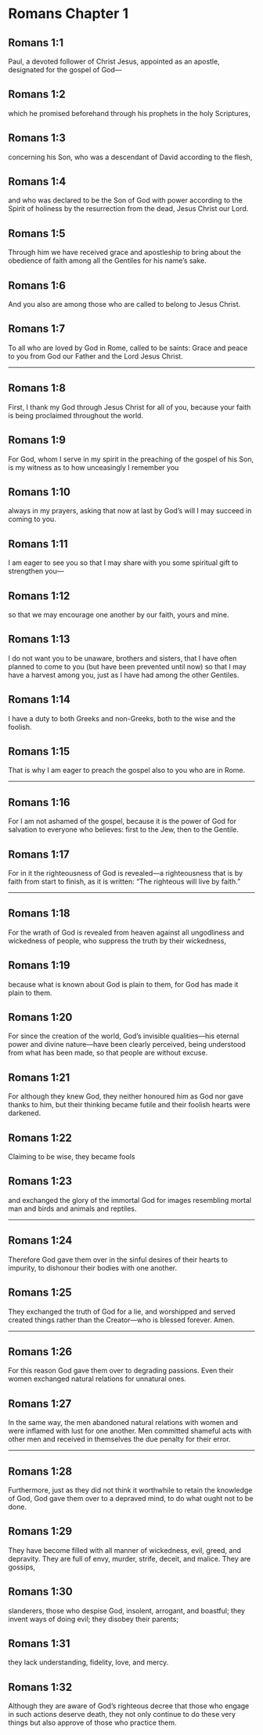 # Romans Chapter 1

## Romans 1:1

Paul, a devoted follower of Christ Jesus, appointed as an apostle, designated for the gospel of God—

## Romans 1:2

which he promised beforehand through his prophets in the holy Scriptures,

## Romans 1:3

concerning his Son, who was a descendant of David according to the flesh,

## Romans 1:4

and who was declared to be the Son of God with power according to the Spirit of holiness by the resurrection from the dead, Jesus Christ our Lord.

## Romans 1:5

Through him we have received grace and apostleship to bring about the obedience of faith among all the Gentiles for his name’s sake.

## Romans 1:6

And you also are among those who are called to belong to Jesus Christ.

## Romans 1:7

To all who are loved by God in Rome, called to be saints: Grace and peace to you from God our Father and the Lord Jesus Christ.

---

## Romans 1:8

First, I thank my God through Jesus Christ for all of you, because your faith is being proclaimed throughout the world.

## Romans 1:9

For God, whom I serve in my spirit in the preaching of the gospel of his Son, is my witness as to how unceasingly I remember you

## Romans 1:10

always in my prayers, asking that now at last by God’s will I may succeed in coming to you.

## Romans 1:11

I am eager to see you so that I may share with you some spiritual gift to strengthen you—

## Romans 1:12

so that we may encourage one another by our faith, yours and mine.

## Romans 1:13

I do not want you to be unaware, brothers and sisters, that I have often planned to come to you (but have been prevented until now) so that I may have a harvest among you, just as I have had among the other Gentiles.

## Romans 1:14

I have a duty to both Greeks and non-Greeks, both to the wise and the foolish.

## Romans 1:15

That is why I am eager to preach the gospel also to you who are in Rome.

---

## Romans 1:16

For I am not ashamed of the gospel, because it is the power of God for salvation to everyone who believes: first to the Jew, then to the Gentile.

## Romans 1:17

For in it the righteousness of God is revealed—a righteousness that is by faith from start to finish, as it is written: “The righteous will live by faith.”

---

## Romans 1:18

For the wrath of God is revealed from heaven against all ungodliness and wickedness of people, who suppress the truth by their wickedness,

## Romans 1:19

because what is known about God is plain to them, for God has made it plain to them.

## Romans 1:20

For since the creation of the world, God’s invisible qualities—his eternal power and divine nature—have been clearly perceived, being understood from what has been made, so that people are without excuse.

## Romans 1:21

For although they knew God, they neither honoured him as God nor gave thanks to him, but their thinking became futile and their foolish hearts were darkened.

## Romans 1:22

Claiming to be wise, they became fools

## Romans 1:23

and exchanged the glory of the immortal God for images resembling mortal man and birds and animals and reptiles.

---

## Romans 1:24

Therefore God gave them over in the sinful desires of their hearts to impurity, to dishonour their bodies with one another.

## Romans 1:25

They exchanged the truth of God for a lie, and worshipped and served created things rather than the Creator—who is blessed forever. Amen.

---

## Romans 1:26

For this reason God gave them over to degrading passions. Even their women exchanged natural relations for unnatural ones.

## Romans 1:27

In the same way, the men abandoned natural relations with women and were inflamed with lust for one another. Men committed shameful acts with other men and received in themselves the due penalty for their error.

---

## Romans 1:28

Furthermore, just as they did not think it worthwhile to retain the knowledge of God, God gave them over to a depraved mind, to do what ought not to be done.

## Romans 1:29

They have become filled with all manner of wickedness, evil, greed, and depravity. They are full of envy, murder, strife, deceit, and malice. They are gossips,

## Romans 1:30

slanderers, those who despise God, insolent, arrogant, and boastful; they invent ways of doing evil; they disobey their parents;

## Romans 1:31

they lack understanding, fidelity, love, and mercy.

## Romans 1:32

Although they are aware of God’s righteous decree that those who engage in such actions deserve death, they not only continue to do these very things but also approve of those who practice them.

